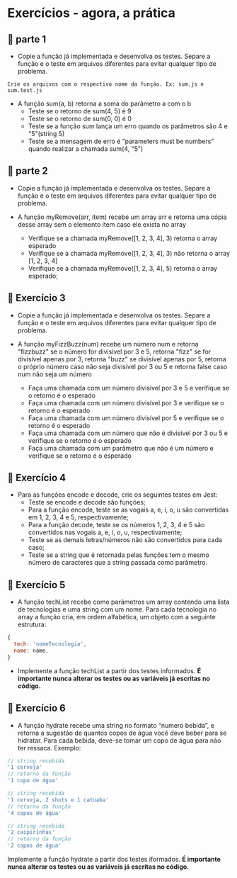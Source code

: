 # Exercícios - agora, a prática

## 🚀 parte 1

- Copie a função já implementada e desenvolva os testes. Separe a função e o teste em arquivos diferentes para evitar qualquer tipo de problema.

`Crie os arquivos com o respectivo nome da função. Ex: sum.js e sum.test.js`

- A função sum(a, b) retorna a soma do parâmetro a com o b
  - Teste se o retorno de sum(4, 5) é 9
  - Teste se o retorno de sum(0, 0) é 0
  - Teste se a função sum lança um erro quando os parâmetros são 4 e "5"(string 5)
  - Teste se a mensagem de erro é “parameters must be numbers” quando realizar a chamada sum(4, "5")

## 🚀 parte 2

- Copie a função já implementada e desenvolva os testes. Separe a função e o teste em arquivos diferentes para evitar qualquer tipo de problema.

- A função myRemove(arr, item) recebe um array arr e retorna uma cópia desse array sem o elemento item caso ele exista no array
  - Verifique se a chamada myRemove([1, 2, 3, 4], 3) retorna o array esperado
  - Verifique se a chamada myRemove([1, 2, 3, 4], 3) não retorna o array [1, 2, 3, 4]
  - Verifique se a chamada myRemove([1, 2, 3, 4], 5) retorna o array esperado;

## 🚀 Exercício 3

- Copie a função já implementada e desenvolva os testes. Separe a função e o teste em arquivos diferentes para evitar qualquer tipo de problema.

- A função myFizzBuzz(num) recebe um número num e retorna "fizzbuzz" se o número for divisível por 3 e 5, retorna "fizz" se for divisível apenas por 3, retorna "buzz" se divisível apenas por 5, retorna o próprio número caso não seja divisível por 3 ou 5 e retorna false caso num não seja um número
  - Faça uma chamada com um número divisível por 3 e 5 e verifique se o retorno é o esperado
  - Faça uma chamada com um número divisível por 3 e verifique se o retorno é o esperado
  - Faça uma chamada com um número divisível por 5 e verifique se o retorno é o esperado
  - Faça uma chamada com um número que não é divisível por 3 ou 5 e verifique se o retorno é o esperado
  - Faça uma chamada com um parâmetro que não é um número e verifique se o retorno é o esperado

## 🚀 Exercício 4

- Para as funções encode e decode, crie os seguintes testes em Jest:
  - Teste se encode e decode são funções;
  - Para a função encode, teste se as vogais a, e, i, o, u são convertidas em 1, 2, 3, 4 e 5, respectivamente;
  - Para a função decode, teste se os números 1, 2, 3, 4 e 5 são convertidos nas vogais a, e, i, o, u, respectivamente;
  - Teste se as demais letras/números não são convertidos para cada caso;
  - Teste se a string que é retornada pelas funções tem o mesmo número de caracteres que a string passada como parâmetro.

## 🚀 Exercício 5

- A função techList recebe como parâmetros um array contendo uma lista de tecnologias e uma string com um nome. Para cada tecnologia no array a função cria, em ordem alfabética, um objeto com a seguinte estrutura:

```javascript
{
  tech: 'nomeTecnologia',
  name: name,
}
```

- Implemente a função techList a partir dos testes informados. **É importante nunca alterar os testes ou as variáveis já escritas no código.**

## 🚀 Exercício 6

- A função hydrate recebe uma string no formato “numero bebida”, e retorna a sugestão de quantos copos de água você deve beber para se hidratar. Para cada bebida, deve-se tomar um copo de água para não ter ressaca. Exemplo:

```javascript
// string recebida
'1 cerveja'
// retorno da função
'1 copo de água'

// string recebida
'1 cerveja, 2 shots e 1 catuaba'
// retorno da função
'4 copos de água'

// string recebida
'2 caipirinhas'
// retorno da função
'2 copos de água'
```

Implemente a função hydrate a partir dos testes iformados. **É importante nunca alterar os testes ou as variáveis já escritas no código.**

